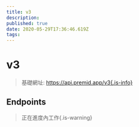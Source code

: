 ```yaml
---
title: v3
description:
published: true
date: 2020-05-29T17:36:46.619Z
tags:
---
```


# v3

> 基礎網址: https://api.premid.app/v3{.is-info}


## Endpoints
> 正在進度內工作{.is-warning}